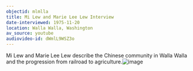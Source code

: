 ```yaml
---
objectid: mlmlla
title: Mi Lew and Marie Lee Lew Interview 
date-interviewed: 1975-11-20
location: Walla Walla, Washington
av_source: youtube
audiovideo-id: dWmlL9WSZ3o
---
```


Mi Lew and Marie Lee Lew describe the Chinese community in Walla Walla and the progression from railroad to agriculture.![image](https://user-images.githubusercontent.com/85772373/166089618-f928aec1-fa53-49dc-996b-54d6dd906e8e.png)
